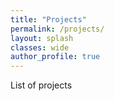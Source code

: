 ```yaml
---
title: "Projects"
permalink: /projects/
layout: splash
classes: wide
author_profile: true
---
```


List of projects
